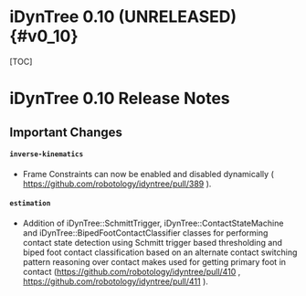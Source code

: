 iDynTree 0.10 (UNRELEASED)                                              {#v0_10}
========================

[TOC]

iDynTree 0.10 Release Notes
=========================


Important Changes
-----------------

#### `inverse-kinematics`

* Frame Constraints can now be enabled and disabled dynamically ( https://github.com/robotology/idyntree/pull/389 ).

#### `estimation`
* Addition of iDynTree::SchmittTrigger, iDynTree::ContactStateMachine and iDynTree::BipedFootContactClassifier classes for performing contact state detection using Schmitt trigger based thresholding and biped foot contact classification based on an alternate contact switching pattern reasoning over contact makes used for getting primary foot in contact
  (https://github.com/robotology/idyntree/pull/410 ,   https://github.com/robotology/idyntree/pull/411 ).
